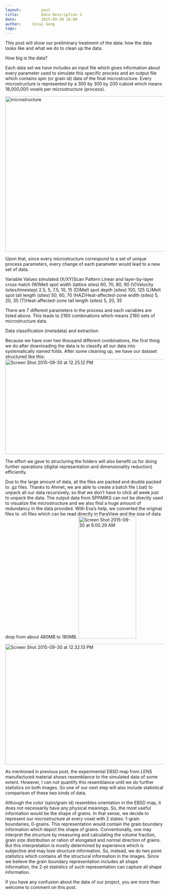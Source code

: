```yaml
---
layout:     	post
title:      	Data Description 2
date:       	2015-09-30 16:00
author:     Xinyi Gong
tags:         
---
```


This post will show our preliminary treatment of the data: how the data looks like and what we do to clean up the data.


How big is the data?

Each data set we have includes an input file which gives information about every parameter used to simulate this specific process and an output file which contains spin (or grain id) data of the final microstructure. Every microstructure is represented by a 300 by 300 by 200 cuboid which means 18,000,000 voxels per microstructure (process).

<a data-flickr-embed="true" data-context="true"  href="https://www.flickr.com/photos/133265793@N04/21815001906/in/datetaken/" title="microstructure"><img src="https://farm6.staticflickr.com/5721/21815001906_8c887e7a27_c.jpg" width="800" height="494" alt="microstructure"></a><script async src="//embedr.flickr.com/assets/client-code.js" charset="utf-8"></script>


Upon that, since every microstructure correspond to a set of unique process parameters, every change of each parameter would lead to a new set of data.

Variable
Values simulated
(X/XY)Scan Pattern
Linear and layer-by-layer cross-hatch
(W)Melt spot width (lattice sites)
60, 70, 80, 90
(V)Velocity (sites/timestep)
2.5, 5, 7.5, 10, 15
(D)Melt spot depth (sites)
100, 125
(L)Melt spot tail length (sites)
50, 60, 70
(HAZ)Heat-affected-zone width (sites)
5, 20, 35
(T)Heat-affected-zone tail length (sites)
5, 20, 35

There are 7 different parameters in the process and each variables are listed above. This leads to 2160 combinations which means 2160 sets of microstructure data. 


Data classification (metadata) and extraction

Because we have over two thousand different combinations, the first thing we do after downloading the data is to classify all our data into systematically named folds. After some cleaning up, we have our dataset structured like this:
<a data-flickr-embed="true" data-context="true"  href="https://www.flickr.com/photos/133265793@N04/21841139005/in/datetaken/" title="Screen Shot 2015-09-30 at 12.25.12 PM"><img src="https://farm1.staticflickr.com/612/21841139005_88f78b6f0e_c.jpg" width="800" height="302" alt="Screen Shot 2015-09-30 at 12.25.12 PM"></a><script async src="//embedr.flickr.com/assets/client-code.js" charset="utf-8"></script>

The effort we gave to structuring the folders will also benefit us for doing further operations (digital representation and dimensionality reduction) efficiently.

Due to the large amount of data, all the files are packed and double packed to .gz files. Thanks to Ahmet, we are able to create a batch file (.bat) to unpack all our data recursively, so that we don’t have to click all week just to unpack the data. The output data from SPPARKS can not be directly used to visualize the microstructure and we also find a huge amount of redundancy in the data provided. With Eva’s help, we converted the original files to .vti files which can be read directly in ParaView and the size of data drop from about 480MB to 180MB.
<a data-flickr-embed="true" data-context="true"  href="https://www.flickr.com/photos/133265793@N04/21815001936/in/datetaken/" title="Screen Shot 2015-09-30 at 9.00.29 AM"><img src="https://farm1.staticflickr.com/577/21815001936_e3fa89c5f8_o.png" width="183" height="388" alt="Screen Shot 2015-09-30 at 9.00.29 AM"></a><script async src="//embedr.flickr.com/assets/client-code.js" charset="utf-8"></script>


<a data-flickr-embed="true" data-context="true"  href="https://www.flickr.com/photos/133265793@N04/21850734141/in/datetaken/" title="Screen Shot 2015-09-30 at 12.32.13 PM"><img src="https://farm6.staticflickr.com/5727/21850734141_51ed39302c_o.png" width="598" height="383" alt="Screen Shot 2015-09-30 at 12.32.13 PM"></a><script async src="//embedr.flickr.com/assets/client-code.js" charset="utf-8"></script>

As mentioned in previous post, the experimental EBSD map from LENS manufactured material shows resemblance to the simulated data of some extent. However, I can not quantify this resemblance until we do further statistics on both images. So one of our next step will also include statistical comparison of these two kinds of data.

Although the color (spin/grain id) resembles orientation in the EBSD map, it does not necessarily have any physical meanings. So, the most useful information would be the shape of grains. In that sense, we decide to represent our microstructure at every voxel with 2 states: 1-grain boundaries, 0-grains. This representation would contain the grain boundary information which depict the shape of grains. Conventionally, one may interpret the structure by measuring and calculating the volume fraction, grain size distribution or ration of elongated and normal direction of grains. But this interpretation is mostly determined by experience which is subjective and may lose structure information.  So, instead, we do two point statistics which contains all the structural information in the images. Since we believe the grain boundary representation includes all shape information, the 2-pt statistics of such representation can capture all shape information. 

If you have any confusion about the data of our project, you are more than welcome to comment on this post.











